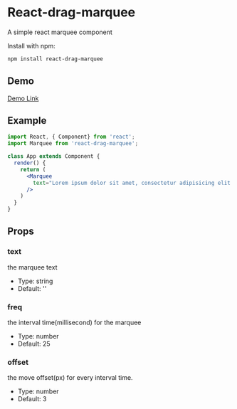 React-drag-marquee
===========

A simple react marquee component

Install with npm:
```sh
npm install react-drag-marquee
```

## Demo 
[Demo Link](https://huanxinhu.github.io/react-drag-marquee/)

## Example
```jsx
import React, { Component} from 'react';
import Marquee from 'react-drag-marquee';

class App extends Component {
  render() {
    return (
      <Marquee
        text="Lorem ipsum dolor sit amet, consectetur adipisicing elit. Qui ea laboriosam molestiae corrupti eligendi sed error dolore consequuntur maxime saepe. Nam corrupti velit autem incidunt, aut atque mollitia ipsa obcaecati."
      />
    )
  }
}
```

## Props
### text
the marquee text
- Type: string
- Default: ''

### freq
the interval time(millisecond) for the marquee
- Type: number
- Default: 25

### offset
the move offset(px) for every interval time.
- Type: number
- Default: 3